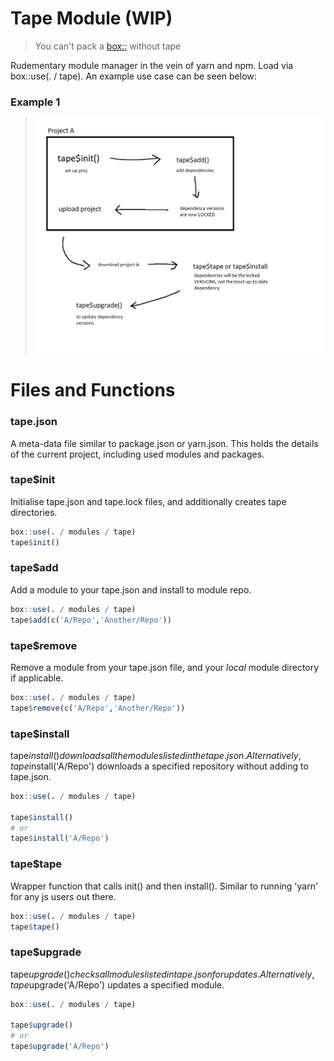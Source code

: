 # Tape Module (WIP)
> You can't pack a [box::](https://github.com/klmr/box) without tape

Rudementary module manager in the vein of yarn and npm. Load via box::use(. / tape). An example use case can be seen below:

### Example 1
> ![](example_usage.png)

# Files and Functions
### tape.json
A meta-data file similar to package.json or yarn.json. This holds the details of the current project, including used modules and packages.

### tape$init
Initialise tape.json and tape.lock files, and additionally creates tape directories.

``` r
box::use(. / modules / tape)
tape$init()
```

### tape$add
Add a module to your tape.json and install to module repo.

``` r
box::use(. / modules / tape)
tape$add(c('A/Repo','Another/Repo'))
```

### tape$remove
Remove a module from your tape.json file, and your _local_ module directory if applicable.

``` r
box::use(. / modules / tape)
tape$remove(c('A/Repo','Another/Repo'))
```

### tape$install
tape$install() downloads all the modules listed in the tape.json. Alternatively, tape$install('A/Repo') downloads a specified repository without adding to tape.json.

``` r
box::use(. / modules / tape)

tape$install()
# or
tape$install('A/Repo')
```

### tape$tape
Wrapper function that calls init() and then install(). Similar to running 'yarn' for any js users out there.

``` r
box::use(. / modules / tape)
tape$tape()
```

### tape$upgrade
tape$upgrade() checks all modules listed in tape.json for updates. Alternatively, tape$upgrade('A/Repo') updates a specified module.

``` r
box::use(. / modules / tape)

tape$upgrade()
# or
tape$upgrade('A/Repo')
```
